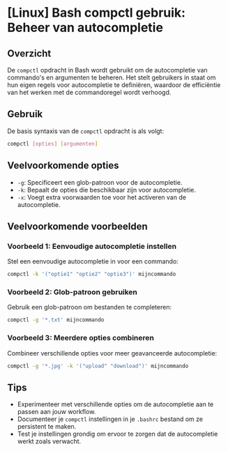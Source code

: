 # [Linux] Bash compctl gebruik: Beheer van autocompletie

## Overzicht
De `compctl` opdracht in Bash wordt gebruikt om de autocompletie van commando's en argumenten te beheren. Het stelt gebruikers in staat om hun eigen regels voor autocompletie te definiëren, waardoor de efficiëntie van het werken met de commandoregel wordt verhoogd.

## Gebruik
De basis syntaxis van de `compctl` opdracht is als volgt:

```bash
compctl [opties] [argumenten]
```

## Veelvoorkomende opties
- `-g`: Specificeert een glob-patroon voor de autocompletie.
- `-k`: Bepaalt de opties die beschikbaar zijn voor autocompletie.
- `-x`: Voegt extra voorwaarden toe voor het activeren van de autocompletie.

## Veelvoorkomende voorbeelden

### Voorbeeld 1: Eenvoudige autocompletie instellen
Stel een eenvoudige autocompletie in voor een commando:

```bash
compctl -k '("optie1" "optie2" "optie3")' mijncommando
```

### Voorbeeld 2: Glob-patroon gebruiken
Gebruik een glob-patroon om bestanden te completeren:

```bash
compctl -g '*.txt' mijncommando
```

### Voorbeeld 3: Meerdere opties combineren
Combineer verschillende opties voor meer geavanceerde autocompletie:

```bash
compctl -g '*.jpg' -k '("upload" "download")' mijncommando
```

## Tips
- Experimenteer met verschillende opties om de autocompletie aan te passen aan jouw workflow.
- Documenteer je `compctl` instellingen in je `.bashrc` bestand om ze persistent te maken.
- Test je instellingen grondig om ervoor te zorgen dat de autocompletie werkt zoals verwacht.